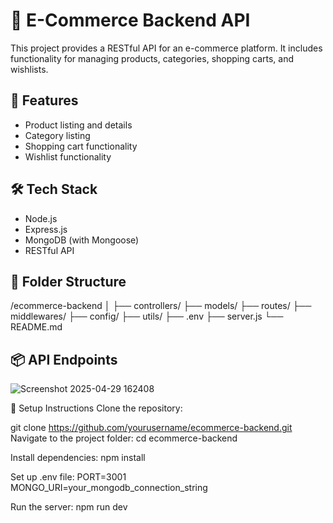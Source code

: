 # 🛒 E-Commerce Backend API

This project provides a RESTful API for an e-commerce platform. It includes functionality for managing products, categories, shopping carts, and wishlists.

## 🚀 Features

- Product listing and details
- Category listing
- Shopping cart functionality
- Wishlist functionality

## 🛠️ Tech Stack

- Node.js
- Express.js
- MongoDB (with Mongoose)
- RESTful API 

## 📁 Folder Structure

/ecommerce-backend │ ├── controllers/ ├── models/ ├── routes/ ├── middlewares/ ├── config/ ├── utils/ ├── .env ├── server.js └── README.md

## 📦 API Endpoints

![Screenshot 2025-04-29 162408](https://github.com/user-attachments/assets/f2fba51c-8eaa-4c68-8807-39d94c42e0cc)


📌 Setup Instructions
Clone the repository:

git clone https://github.com/yourusername/ecommerce-backend.git
Navigate to the project folder:
cd ecommerce-backend

Install dependencies:
npm install

Set up .env file:
PORT=3001
MONGO_URI=your_mongodb_connection_string

Run the server:
npm run dev
